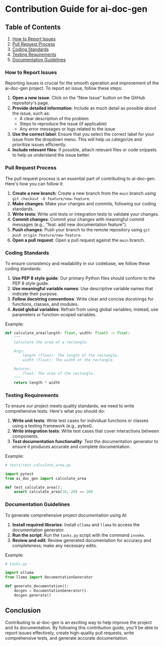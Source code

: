 Contribution Guide for ai-doc-gen
=====================================

Table of Contents
-----------------

1. [How to Report Issues](#how-to-report-issues)
2. [Pull Request Process](#pull-request-process)
3. [Coding Standards](#coding-standards)
4. [Testing Requirements](#testing-requirements)
5. [Documentation Guidelines](#documentation-guidelines)

### How to Report Issues

Reporting issues is crucial for the smooth operation and improvement of the ai-doc-gen project. To report an issue, follow these steps:

1. **Open a new issue**: Click on the "New Issue" button on the GitHub repository's page.
2. **Provide detailed information**: Include as much detail as possible about the issue, such as:
	* A clear description of the problem
	* Steps to reproduce the issue (if applicable)
	* Any error messages or logs related to the issue
3. **Use the correct label**: Ensure that you select the correct label for your issue from the dropdown menu. This will help us categorize and prioritize issues efficiently.
4. **Include relevant files**: If possible, attach relevant files or code snippets to help us understand the issue better.

### Pull Request Process

The pull request process is an essential part of contributing to ai-doc-gen. Here's how you can follow it:

1. **Create a new branch**: Create a new branch from the `main` branch using `git checkout -b feature/new-feature`.
2. **Make changes**: Make your changes and commits, following our coding standards.
3. **Write tests**: Write unit tests or integration tests to validate your changes.
4. **Commit changes**: Commit your changes with meaningful commit messages (e.g., "feat: add new documentation feature").
5. **Push changes**: Push your branch to the remote repository using `git push origin feature/new-feature`.
6. **Open a pull request**: Open a pull request against the `main` branch.

### Coding Standards

To ensure consistency and readability in our codebase, we follow these coding standards:

1. **Use PEP 8 style guide**: Our primary Python files should conform to the PEP 8 style guide.
2. **Use meaningful variable names**: Use descriptive variable names that indicate their purpose.
3. **Follow docstring conventions**: Write clear and concise docstrings for functions, classes, and modules.
4. **Avoid global variables**: Refrain from using global variables; instead, use parameters or function-scoped variables.

Example:
```python
def calculate_area(length: float, width: float) -> float:
    """
    Calculate the area of a rectangle.

    Args:
        length (float): The length of the rectangle.
        width (float): The width of the rectangle.

    Returns:
        float: The area of the rectangle.
    """
    return length * width
```
### Testing Requirements

To ensure our project meets quality standards, we need to write comprehensive tests. Here's what you should do:

1. **Write unit tests**: Write test cases for individual functions or classes using a testing framework (e.g., pytest).
2. **Write integration tests**: Write test cases that cover interactions between components.
3. **Test documentation functionality**: Test the documentation generator to ensure it produces accurate and complete documentation.

Example:
```python
# tests/test_calculate_area.py

import pytest
from ai_doc_gen import calculate_area

def test_calculate_area():
    assert calculate_area(10, 20) == 200
```
### Documentation Guidelines

To generate comprehensive project documentation using AI:

1. **Install required libraries**: Install `ollama` and `llama` to access the documentation generator.
2. **Run the script**: Run the `tasks.py` script with the command `invoke`.
3. **Review and edit**: Review generated documentation for accuracy and completeness; make any necessary edits.

Example:
```python
# tasks.py

import ollama
from llama import DocumentationGenerator

def generate_documentation():
    docgen = DocumentationGenerator()
    docgen.generate()
```
Conclusion
----------

Contributing to ai-doc-gen is an exciting way to help improve the project and its documentation. By following this contribution guide, you'll be able to report issues effectively, create high-quality pull requests, write comprehensive tests, and generate accurate documentation.